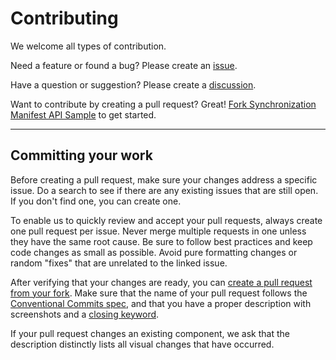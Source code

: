 # Contributing

We welcome all types of contribution.

Need a feature or found a bug? Please create an [issue](https://github.com/iTwin/synchronization-manifest-api-sample/issues).

Have a question or suggestion? Please create a [discussion](https://github.com/iTwin/synchronization-manifest-api-sample/discussions).

Want to contribute by creating a pull request? Great! [Fork Synchronization Manifest API Sample](https://docs.github.com/en/get-started/quickstart/fork-a-repo#forking-a-repository) to get started.

---

## Committing your work

Before creating a pull request, make sure your changes address a specific issue. Do a search to see if there are any existing issues that are still open. If you don't find one, you can create one.

To enable us to quickly review and accept your pull requests, always create one pull request per issue. Never merge multiple requests in one unless they have the same root cause. Be sure to follow best practices and keep code changes as small as possible. Avoid pure formatting changes or random "fixes" that are unrelated to the linked issue.

After verifying that your changes are ready, you can [create a pull request from your fork](https://docs.github.com/en/github/collaborating-with-issues-and-pull-requests/creating-a-pull-request-from-a-fork). Make sure that the name of your pull request follows the [Conventional Commits spec](https://www.conventionalcommits.org/), and that you have a proper description with screenshots and a [closing keyword](https://docs.github.com/en/github/writing-on-github/working-with-advanced-formatting/using-keywords-in-issues-and-pull-requests).

If your pull request changes an existing component, we ask that the description distinctly lists all visual changes that have occurred.
